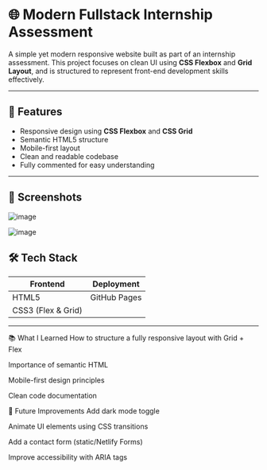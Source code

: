 # 🌐 Modern Fullstack Internship Assessment

A simple yet modern responsive website built as part of an internship assessment. This project focuses on clean UI using **CSS Flexbox** and **Grid Layout**, and is structured to represent front-end development skills effectively.

---

## 🚀 Features

- Responsive design using **CSS Flexbox** and **CSS Grid**
- Semantic HTML5 structure
- Mobile-first layout
- Clean and readable codebase
- Fully commented for easy understanding

---

## 📸 Screenshots
![image](https://github.com/user-attachments/assets/0ef8ff9c-d8a9-43a5-9d3e-ba522c0c429d)

![image](https://github.com/user-attachments/assets/2666fe67-a389-43a4-8650-d1091445b839)



## 🛠️ Tech Stack

| Frontend  | Deployment |
|-----------|------------|
| HTML5     | GitHub Pages |
| CSS3 (Flex & Grid)  |

---

📚 What I Learned
How to structure a fully responsive layout with Grid + Flex

Importance of semantic HTML

Mobile-first design principles

Clean code documentation

🧠 Future Improvements
Add dark mode toggle

Animate UI elements using CSS transitions

Add a contact form (static/Netlify Forms)

Improve accessibility with ARIA tags






